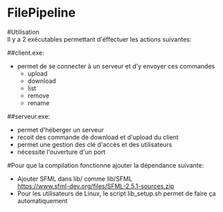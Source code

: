# FilePipeline

#Utilisation  
Il y a 2 exécutables permettant d'éffectuer les actions suivantes:  

##client.exe:  
* permet de se connecter à un serveur et d'y envoyer ces commandes  
	* upload  
	* download  
	* list  
	* remove  
	* rename  

##serveur.exe:  
* permet d'héberger un serveur  
* recoit des commande de download et d'upload du client  
* permet une gestion des clé d'accès et des utilisateurs  
* nécessite l'ouverture d'un port  

#Pour que la compilation fonctionne ajouter la dépendance suivante:  
* Ajouter SFML dans lib/ comme lib/SFML  
	https://www.sfml-dev.org/files/SFML-2.5.1-sources.zip  
* Pour les utilisateurs de Linux, le script lib_setup.sh permet de faire ça automatiquement  

